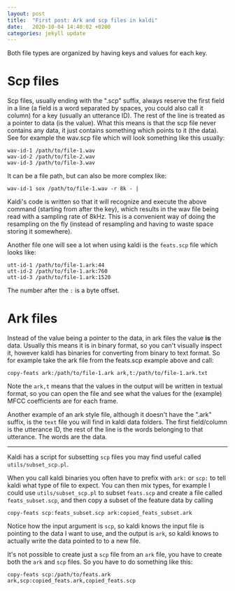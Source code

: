 ```yaml
---
layout: post
title:  "First post: Ark and scp files in kaldi"
date:   2020-10-04 14:40:02 +0200
categories: jekyll update
---
```


Both file types are organized by having keys and values for each key.

# Scp files

Scp files, usually ending with the ".scp" suffix, always reserve the first field in a line (a field is a word separated by spaces, you could also call it column) for a key (usually an utterance ID). The rest of the line is treated as a pointer to data (is the value). 
What this means is that the scp file never contains any data, it just contains something which points to it (the data). See for example the wav.scp file which will look something like this usually:

```
wav-id-1 /path/to/file-1.wav
wav-id-2 /path/to/file-2.wav
wav-id-3 /path/to/file-3.wav
```

It can be a file path, but can also be more complex like:
```
wav-id-1 sox /path/to/file-1.wav -r 8k - |
```
Kaldi's code is written so that it will recognize and execute the above command (starting from after the key), which results in the wav file being read with a sampling rate of 8kHz. This is a convenient way of doing the resampling on the fly (instead of resampling and having to waste space storing it somewhere).

Another file one will see a lot when using kaldi is the `feats.scp` file which looks like:
```
utt-id-1 /path/to/file-1.ark:44
utt-id-2 /path/to/file-1.ark:760
utt-id-3 /path/to/file-1.ark:1520
```
The number after the `:` is a byte offset.

# Ark files 

Instead of the value being a pointer to the data, in ark files the value **is** the data. Usually this means it is in binary format, so you can't visually inspect it, however kaldi has binaries for converting from binary to text format. So for example take the ark file from the feats.scp example above and call:

```
copy-feats ark:/path/to/file-1.ark ark,t:/path/to/file-1.ark.txt
```

Note the `ark,t` means that the values in the output will be written in textual format, so you can open the file and see what the values for the (example) MFCC coefficients are for each frame.

Another example of an ark style file, although it doesn't have the ".ark" suffix, is the `text` file you will find in kaldi data folders. The first field/column is the utterance ID, the rest of the line is the words belonging to that utterance. The words are the data.

---

Kaldi has a script for subsetting `scp` files you may find useful called `utils/subset_scp.pl`.

When you call kaldi binaries you often have to prefix with `ark:` or `scp:` to tell kaldi what type of file to expect. You can then mix types, for example I could use `utils/subset_scp.pl` to subset `feats.scp` and create a file called `feats_subset.scp`, and then copy a subset of the feature data by calling
```
copy-feats scp:feats_subset.scp ark:copied_feats_subset.ark
```
Notice how the input argument is `scp`, so kaldi knows the input file is pointing to the data I want to use, and the output is `ark`, so kaldi knows to actually write the data pointed to to a new file.

It's not possible to create just a `scp` file from an `ark` file, you have to create both the `ark` and `scp` files. So you have to do something like this:
```
copy-feats scp:/path/to/feats.ark ark,scp:copied_feats.ark,copied_feats.scp 
```

